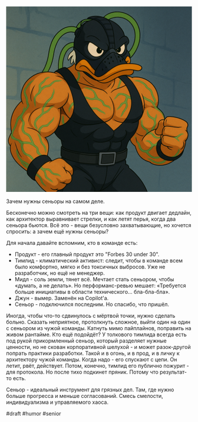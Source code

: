 ![alt text](Зачем-нужны-сеньоры-на-самом-деле.png)

Зачем нужны сеньоры на самом деле.

Бесконечно можно смотреть на три вещи: как продукт двигает дедлайн, как архитектор выравнивает стрелки, и как летят перья, когда два сеньора бьются. Всё это - вещи безусловно захватывающие, но хочется спросить: а зачем ещё нужны сеньоры?

Для начала давайте вспомним, кто в команде есть:
- Продукт - его главный продукт это "Forbes 30 under 30".
- Тимлид - климатический активист: следит, чтобы в команде всем было комфортно, мягко и без токсичных выбросов. Уже не разработчик, но ещё не менеджер.
- Мидл - соль земли, тянет всё. Мечтает стать сеньором, чтобы «думать, а не делать». Но перформанс-ревью мешает: «Требуется больше инициативы в области технического... бла-бла-бла».
- Джун - вымер. Заменён на Copilot'а.
- Сеньор - подключился последним. Но спасибо, что пришёл.

Иногда, чтобы что-то сдвинулось с мёртвой точки, нужно сделать больно. Сказать неприятное, протолкнуть сложное, выйти один на один с сеньором из чужой команды. Катнуть мимо пайплайнов, поправить на живом рантайме. Кто ещё подойдёт?
У толкового тимлида всегда есть под рукой прикормленный сеньор, который разделяет нужные ценности, но не скован корпоративной шелухой - и может разок-другой попрать практики разработки. Такой и в огонь, и в прод, и в личку к архитектору чужой команды. Когда надо - его спускают с цепи. Он летит, рвёт, действует.
Потом, конечно, тимлид его публично пожурит - для протокола. Но после тихо подкинет пряник. Потому что результат-то есть.

Сеньор - идеальный инструмент для грязных дел. Там, где нужно больше прогресса и меньше согласований. Смесь смелости, индивидуализма и управляемого хаоса.

#draft #humor #senior